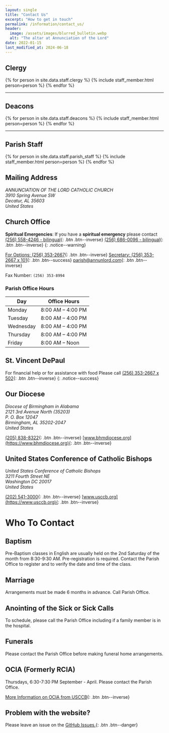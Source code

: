 ```yaml
---
layout: single
title: "Contact Us"
excerpt: "How to get in touch"
permalink: /information/contact_us/
header:
  image: /assets/images/blurred_bulletin.webp
  alt: "The altar at Annunciation of the Lord"
date: 2022-01-15
last_modified_at: 2024-06-18
---
```


<style>
  .staff-entry { display: flex; align-items: center; gap: 1.5rem; padding: 1.5rem 0; border-bottom: 1px solid #eee; }
  .staff-entry:last-of-type { border-bottom: none; }
  .staff-entry img { width: 120px; height: 120px; border-radius: 50%; object-fit: cover; flex-shrink: 0; }
  .staff-details h3 { margin-top: 0; margin-bottom: 0.25rem; font-size: 1em; color: #555; }
  .staff-details strong { font-size: 1.2em; }
  .staff-details p { margin-top: 0; margin-bottom: 1rem; }
  @media screen and (max-width: 576px) { .staff-entry { flex-direction: column; text-align: center; } }
</style>

## Clergy

{% for person in site.data.staff.clergy %}
  {% include staff_member.html person=person %}
{% endfor %}

---
## Deacons

{% for person in site.data.staff.deacons %}
  {% include staff_member.html person=person %}
{% endfor %}

---
## Parish Staff

{% for person in site.data.staff.parish_staff %}
  {% include staff_member.html person=person %}
{% endfor %}

## Mailing Address

<address>
 ANNUNCIATION OF THE LORD CATHOLIC CHURCH<br/> 3910 Spring Avenue SW<br/> Decatur, AL 35603<br/> United States
</address>

## Church Office

**Spiritual Emergencies**:
If you have a **spiritual emergency** please contact
[(256) 558-4246 - bilingual](tel:+1-256-558-4246){: .btn .btn--inverse}
[(256) 686-0096 - bilingual](tel:+1-256-686-0096){: .btn .btn--inverse}
{: .notice--warning}

[For Options: (256) 353-2667](tel:+1-256-353-2667){: .btn .btn--inverse}
[Secretary: (256) 353-2667 x 101](tel:+1-256-353-2667,,101){: .btn .btn--success}
[parish@annunlord.com](mailto:parish@annunlord.com){: .btn .btn--inverse}

Fax Number: `(256) 353-8994`

### Parish Office Hours

| Day       | Office Hours      |
| --------- | ----------------- |
| Monday    | 8:00 AM – 4:00 PM |
| Tuesday   | 8:00 AM – 4:00 PM |
| Wednesday | 8:00 AM – 4:00 PM |
| Thursday  | 8:00 AM – 4:00 PM |
| Friday    | 8:00 AM – Noon    |

## St. Vincent DePaul

For financial help or for assistance with food Please call
[(256) 353-2667 x 502](tel:+1-256-353-2667,,502){: .btn .btn--inverse}
{: .notice--success}

## Our Diocese

<address>
Diocese of Birmingham in Alabama<br/>
2121 3rd Avenue North (35203)<br/>
P. O. Box 12047<br/>
Birmingham, AL 35202-2047<br/>
United States
</address>

[(205) 838-8322](tel:+1-205-838-8322){: .btn .btn--inverse}
[www.bhmdiocese.org](https://www.bhmdiocese.org){: .btn .btn--inverse}

## United States Conference of Catholic Bishops

<address>
United States Conference of Catholic Bishops<br/>
3211 Fourth Street NE<br/>
Washington DC 20017<br/>
United States
</address>

[(202) 541-3000](tel:+1-202-541-3000){: .btn .btn--inverse}
[www.usccb.org](https://www.usccb.org){: .btn .btn--inverse}

# Who To Contact

## Baptism

Pre-Baptism classes in English are usually held on the 2nd Saturday of the month from 8:30-9:30 AM. Pre-registration is required. Contact the Parish Office to register and to verify the date and time of the class.

## Marriage

Arrangements must be made 6 months in advance.
Call Parish Office.

## Anointing of the Sick or Sick Calls

To schedule, please call the Parish Office including
if a family member is in the hospital.

## Funerals

Please contact the Parish Office before making
funeral home arrangements.

## OCIA (Formerly RCIA)

Thursdays, 6:30-7:30 PM September - April.
Please contact the Parish Office.

[More Information on OCIA from USCCB](https://www.usccb.org/beliefs-and-teachings/who-we-teach/christian-initiation-of-adults){: .btn .btn--inverse}

## Problem with the website?

Please leave an issue on the [GitHub Issues.](https://github.com/annunlord/annunlord.github.io/issues){: .btn .btn--danger}
